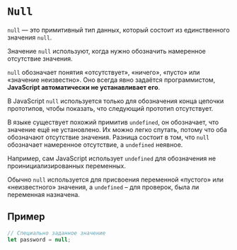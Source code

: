 # `Null`

`null` — это примитивный тип данных, который состоит из единственного значения `null`.

Значение `null` используют, когда нужно обозначить намеренное отсутствие значения.

`null` обозначает понятия «отсутствует», «ничего», «пусто» или «значение неизвестно». Оно всегда явно задаётся программистом, **JavaScript автоматически не устанавливает его**.

В JavaScript `null` используется только для обозначения конца цепочки прототипов, чтобы показать, что следующий прототип отсутствует.

В языке существует похожий примитив `undefined`, он обозначает, что значение ещё не установлено. Их можно легко спутать, потому что оба обозначают отсутствие значения. Разница состоит в том, что `null` обозначает намеренное отсутствие, а `undefined` неявное.

Например, сам JavaScript использует `undefined` для обозначения не проинициализированных переменных.

Обычно `null` используется для присвоения переменной «пустого» или «неизвестного» значения, а `undefined` – для проверок, была ли переменная назначена.

## Пример

```js
// Специально заданное значение
let password = null;
```
